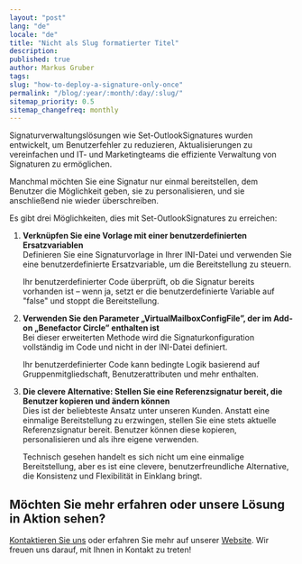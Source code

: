 ```yaml
---
layout: "post"
lang: "de"
locale: "de"
title: "Nicht als Slug formatierter Titel"
description:
published: true
author: Markus Gruber
tags:
slug: "how-to-deploy-a-signature-only-once"
permalink: "/blog/:year/:month/:day/:slug/"
sitemap_priority: 0.5
sitemap_changefreq: monthly
---
```

Signaturverwaltungslösungen wie Set-OutlookSignatures wurden entwickelt, um Benutzerfehler zu reduzieren, Aktualisierungen zu vereinfachen und IT- und Marketingteams die effiziente Verwaltung von Signaturen zu ermöglichen.

Manchmal möchten Sie eine Signatur nur einmal bereitstellen, dem Benutzer die Möglichkeit geben, sie zu personalisieren, und sie anschließend nie wieder überschreiben.

Es gibt drei Möglichkeiten, dies mit Set-OutlookSignatures zu erreichen:
1. **Verknüpfen Sie eine Vorlage mit einer benutzerdefinierten Ersatzvariablen**  
    Definieren Sie eine Signaturvorlage in Ihrer INI-Datei und verwenden Sie eine benutzerdefinierte Ersatzvariable, um die Bereitstellung zu steuern.

    Ihr benutzerdefinierter Code überprüft, ob die Signatur bereits vorhanden ist – wenn ja, setzt er die benutzerdefinierte Variable auf "false" und stoppt die Bereitstellung.
2. **Verwenden Sie den Parameter „VirtualMailboxConfigFile”, der im Add-on „Benefactor Circle” enthalten ist**  
    Bei dieser erweiterten Methode wird die Signaturkonfiguration vollständig im Code und nicht in der INI-Datei definiert.

    Ihr benutzerdefinierter Code kann bedingte Logik basierend auf Gruppenmitgliedschaft, Benutzerattributen und mehr enthalten.
3. **Die clevere Alternative: Stellen Sie eine Referenzsignatur bereit, die Benutzer kopieren und ändern können**  
    Dies ist der beliebteste Ansatz unter unseren Kunden. Anstatt eine einmalige Bereitstellung zu erzwingen, stellen Sie eine stets aktuelle Referenzsignatur bereit. Benutzer können diese kopieren, personalisieren und als ihre eigene verwenden.
    
    Technisch gesehen handelt es sich nicht um eine einmalige Bereitstellung, aber es ist eine clevere, benutzerfreundliche Alternative, die Konsistenz und Flexibilität in Einklang bringt.

## Möchten Sie mehr erfahren oder unsere Lösung in Aktion sehen?
[Kontaktieren Sie uns](/contact/) oder erfahren Sie mehr auf unserer [Website](/). Wir freuen uns darauf, mit Ihnen in Kontakt zu treten!